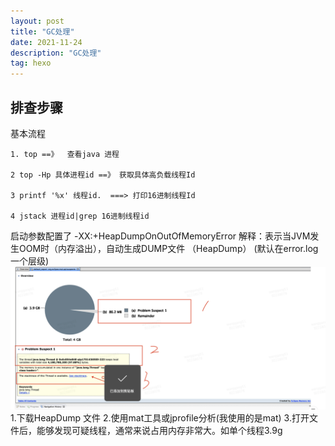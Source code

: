 ```yaml
---
layout: post
title: "GC处理"
date: 2021-11-24
description: "GC处理"
tag: hexo
---   
```


## 排查步骤
基本流程
    
    1. top ==》  查看java 进程

    2 top -Hp 具体进程id ==》 获取具体高负载线程Id

    3 printf '%x' 线程id.  ===> 打印16进制线程Id

    4 jstack 进程id|grep 16进制线程id

启动参数配置了 -XX:+HeapDumpOnOutOfMemoryError 解释：表示当JVM发生OOM时（内存溢出），自动生成DUMP文件 （HeapDump） (默认在error.log 一个层级)
![](/images/business/WX20211124-131613@2x.png)
    1.下载HeapDump 文件
    2.使用mat工具或jprofile分析(我使用的是mat)
    3.打开文件后，能够发现可疑线程，通常来说占用内存非常大。如单个线程3.9g
    


    